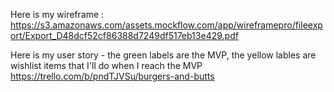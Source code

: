 Here is my wireframe : https://s3.amazonaws.com/assets.mockflow.com/app/wireframepro/fileexport/Export_D48dcf52cf86388d7249df517eb13e429.pdf

Here is my user story - the green labels are the MVP, the yellow lables are wishlist items that I'll do when I reach the MVP
https://trello.com/b/pndTJVSu/burgers-and-butts


